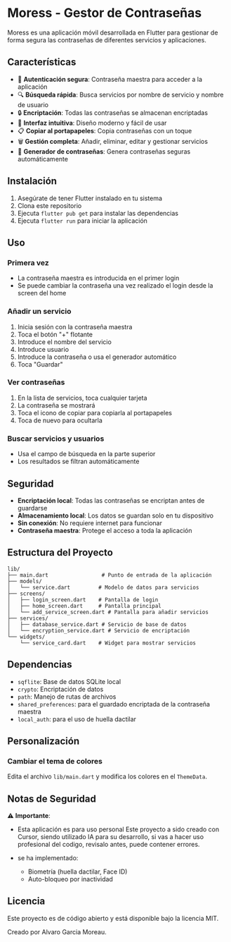 # Moress - Gestor de Contraseñas

Moress es una aplicación móvil desarrollada en Flutter para gestionar de forma segura las contraseñas de diferentes servicios y aplicaciones.

## Características

- 🔐 **Autenticación segura**: Contraseña maestra para acceder a la aplicación
- 🔍 **Búsqueda rápida**: Busca servicios por nombre de servicio y nombre de usuario
- 🔒 **Encriptación**: Todas las contraseñas se almacenan encriptadas
- 📱 **Interfaz intuitiva**: Diseño moderno y fácil de usar
- 📋 **Copiar al portapapeles**: Copia contraseñas con un toque
- 🗑️ **Gestión completa**: Añadir, eliminar, editar y gestionar servicios
- 🔄 **Generador de contraseñas**: Genera contraseñas seguras automáticamente

## Instalación

1. Asegúrate de tener Flutter instalado en tu sistema
2. Clona este repositorio
3. Ejecuta `flutter pub get` para instalar las dependencias
4. Ejecuta `flutter run` para iniciar la aplicación

## Uso

### Primera vez
- La contraseña maestra es introducida en el primer login
- Se puede cambiar la contraseña una vez realizado el login desde la screen del home

### Añadir un servicio
1. Inicia sesión con la contraseña maestra
2. Toca el botón "+" flotante
3. Introduce el nombre del servicio
4. Introduce usuario
5. Introduce la contraseña o usa el generador automático
6. Toca "Guardar"

### Ver contraseñas
1. En la lista de servicios, toca cualquier tarjeta
2. La contraseña se mostrará
3. Toca el icono de copiar para copiarla al portapapeles
4. Toca de nuevo para ocultarla

### Buscar servicios y usuarios
- Usa el campo de búsqueda en la parte superior
- Los resultados se filtran automáticamente

## Seguridad

- **Encriptación local**: Todas las contraseñas se encriptan antes de guardarse
- **Almacenamiento local**: Los datos se guardan solo en tu dispositivo
- **Sin conexión**: No requiere internet para funcionar
- **Contraseña maestra**: Protege el acceso a toda la aplicación

## Estructura del Proyecto

```
lib/
├── main.dart                 # Punto de entrada de la aplicación
├── models/
│   └── service.dart         # Modelo de datos para servicios
├── screens/
│   ├── login_screen.dart    # Pantalla de login
│   ├── home_screen.dart     # Pantalla principal
│   └── add_service_screen.dart # Pantalla para añadir servicios
├── services/
│   ├── database_service.dart # Servicio de base de datos
│   └── encryption_service.dart # Servicio de encriptación
└── widgets/
    └── service_card.dart    # Widget para mostrar servicios
```

## Dependencias

- `sqflite`: Base de datos SQLite local
- `crypto`: Encriptación de datos
- `path`: Manejo de rutas de archivos
- `shared_preferences`: para el guardado encriptada de la contraseña maestra
- `local_auth`: para el uso de huella dactilar

## Personalización

### Cambiar el tema de colores
Edita el archivo `lib/main.dart` y modifica los colores en el `ThemeData`.

## Notas de Seguridad

⚠️ **Importante**: 
- Esta aplicación es para uso personal
Este proyecto a sido creado con Cursor, siendo utilizado IA para su desarrollo, si vas a hacer uso profesional del codigo, revisalo antes, puede contener errores.

- se ha implementado:
  - Biometría (huella dactilar, Face ID)
  - Auto-bloqueo por inactividad

## Licencia

Este proyecto es de código abierto y está disponible bajo la licencia MIT.

Creado por Alvaro Garcia Moreau.
